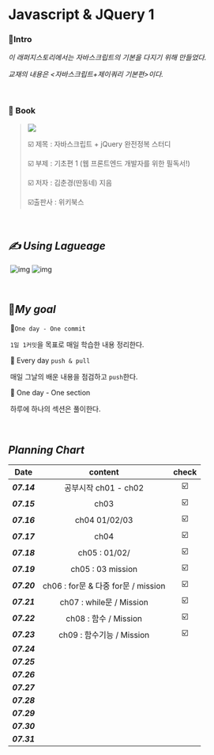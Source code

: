 # Javascript & JQuery 1 <Basic>

### :gem:Intro

_이 래퍼지스토리에서는 자바스크립트의 기본을 다지기 위해 만들었다._ 

_교재의 내용은 <자바스크립트+제이쿼리 기본편>이다._

<br>

###  📝 Book

> ![](http://image.yes24.com/goods/22307293/M)	
>
>  :ballot_box_with_check: 제목 : 자바스크립트 + jQuery 완전정복 스터디
>
>  :ballot_box_with_check: ​부제 :  기초편 1 (웹 프론트엔드 개발자를 위한 필독서!)
>
> :ballot_box_with_check: ​저자 : 김춘경(딴동네) 지음
>
>  :ballot_box_with_check: ​출판사 : 위키북스

<br>

## _✍ Using Lagueage_

​	 ![img](https://camo.githubusercontent.com/191ebf05d804f7a2e9235f1428fb0f748930ac1d3c4890fa1232f993793ed0bf/68747470733a2f2f696d672e736869656c64732e696f2f62616467652f4a6176617363726970742d4637444631453f7374796c653d666c61742d737175617265266c6f676f3d6a617661736372697074266c6f676f436f6c6f723d7768697465) ![img](https://camo.githubusercontent.com/65d66f7606146121eb6565a9a335a7adb916ec6e9940ee2c63b24056f104e632/68747470733a2f2f696d672e736869656c64732e696f2f62616467652f68746d6c352d4533344632363f7374796c653d666c61742d737175617265266c6f676f3d68746d6c35266c6f676f436f6c6f723d7768697465)

<br>

## :dart:_My goal_

​	📌`One day - One commit`

​			`1일 1커밋`을 목표로 매일 학습한 내용 정리한다.

​	📌 Every day `push & pull`

​			매일 그날의 배운 내용을 점검하고 `push`한다.

​	📌 One day  - One section

​			하루에 하나의 섹션은 풀이한다.

<br>

## _Planning Chart_

|    Date     |               content               |          check          |
| :---------: | :---------------------------------: | :---------------------: |
| ***07.14*** |        공부시작 ch01 - ch02         | :ballot_box_with_check: |
| ***07.15*** |                ch03                 | :ballot_box_with_check: |
| ***07.16*** |            ch04 01/02/03            | :ballot_box_with_check: |
| ***07.17*** |                ch04                 | :ballot_box_with_check: |
| ***07.18*** |            ch05 : 01/02/            | :ballot_box_with_check: |
| ***07.19*** |          ch05 : 03 mission          | :ballot_box_with_check: |
| ***07.20*** | ch06 : for문 & 다중 for문 / mission | :ballot_box_with_check: |
| ***07.21*** |      ch07 : while문 / Mission       | :ballot_box_with_check: |
| ***07.22*** |        ch08 : 함수 / Mission        | :ballot_box_with_check: |
| ***07.23*** |      ch09 : 함수기능 / Mission      | :ballot_box_with_check: |
| ***07.24*** |                                     |                         |
| ***07.25*** |                                     |                         |
| ***07.26*** |                                     |                         |
| ***07.27*** |                                     |                         |
| ***07.28*** |                                     |                         |
| ***07.29*** |                                     |                         |
| ***07.30*** |                                     |                         |
| ***07.31*** |                                     |                         |

<br>




